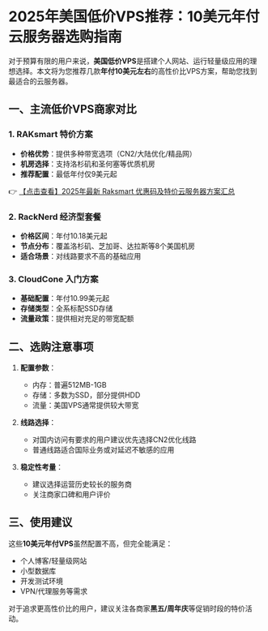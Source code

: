 # 2025年美国低价VPS推荐：10美元年付云服务器选购指南

对于预算有限的用户来说，**美国低价VPS**是搭建个人网站、运行轻量级应用的理想选择。本文将为您推荐几款**年付10美元左右**的高性价比VPS方案，帮助您找到最适合的云服务器。

## 一、主流低价VPS商家对比

### 1. RAKsmart 特价方案
- **价格优势**：提供多种带宽选项（CN2/大陆优化/精品网）
- **机房选择**：支持洛杉矶和圣何塞等优质机房
- **推荐配置**：最低年付仅9美元起

👉 [【点击查看】2025年最新 Raksmart 优惠码及特价云服务器方案汇总](https://bit.ly/raksmart)

### 2. RackNerd 经济型套餐
- **价格区间**：年付10.18美元起
- **节点分布**：覆盖洛杉矶、芝加哥、达拉斯等8个美国机房
- **适合场景**：对线路要求不高的基础应用

### 3. CloudCone 入门方案
- **基础配置**：年付10.99美元起
- **存储类型**：全系标配SSD存储
- **流量政策**：提供相对充足的带宽配额

## 二、选购注意事项

1. **配置参数**：
   - 内存：普遍512MB-1GB
   - 存储：多数为SSD，部分提供HDD
   - 流量：美国VPS通常提供较大带宽

2. **线路选择**：
   - 对国内访问有要求的用户建议优先选择CN2优化线路
   - 普通线路适合国际业务或对延迟不敏感的应用

3. **稳定性考量**：
   - 建议选择运营历史较长的服务商
   - 关注商家口碑和用户评价

## 三、使用建议

这些**10美元年付VPS**虽然配置不高，但完全能满足：
- 个人博客/轻量级网站
- 小型数据库
- 开发测试环境
- VPN/代理服务等需求

对于追求更高性价比的用户，建议关注各商家**黑五/周年庆**等促销时段的特价活动。